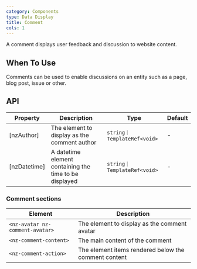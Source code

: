 ```yaml
---
category: Components
type: Data Display
title: Comment
cols: 1
---
```


A comment displays user feedback and discussion to website content.

## When To Use

Comments can be used to enable discussions on an entity such as a page, blog post, issue or other.

## API

| Property | Description | Type | Default |
| -------- | ----------- | ---- | ------- |
| [nzAuthor] | The element to display as the comment author | `string｜TemplateRef<void>` | - |
| [nzDatetime] | A datetime element containing the time to be displayed | `string｜TemplateRef<void>` | - |

### Comment sections
| Element | Description |
| ----- | ----------- |
| `<nz-avatar nz-comment-avatar>` | The element to display as the comment avatar |
| `<nz-comment-content>` | The main content of the comment |
| `<nz-comment-action>` | The element items rendered below the comment content |
